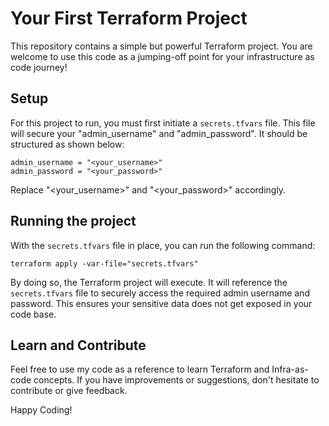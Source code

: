 # Your First Terraform Project

This repository contains a simple but powerful Terraform project. You are welcome to use this code as a jumping-off point for your infrastructure as code journey!

## Setup

For this project to run, you must first initiate a `secrets.tfvars` file. This file will secure your "admin_username" and "admin_password". It should be structured as shown below:

```
admin_username = "<your_username>"
admin_password = "<your_password>"
```
Replace "<your_username>" and "<your_password>" accordingly.

## Running the project

With the `secrets.tfvars` file in place, you can run the following command:

```
terraform apply -var-file="secrets.tfvars"
```
By doing so, the Terraform project will execute. It will reference the `secrets.tfvars` file to securely access the required admin username and password. This ensures your sensitive data does not get exposed in your code base.

## Learn and Contribute

Feel free to use my code as a reference to learn Terraform and Infra-as-code concepts. If you have improvements or suggestions, don't hesitate to contribute or give feedback.

Happy Coding!
